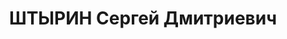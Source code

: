 ---
title: ШТЫРИН Сергей Дмитриевич
description: "1900 г.р., м.р.: г.Кушва Уральской обл., русский, образование: среднее\n\
  \ Зам. управляющего треста \"Запсибзолото\".\n прож.: г. Новосибирск\n арестован\
  \ 03.04.1937\n Обвинение: в участии в троцкистской террористич. организации, ст.\
  \ 58-7,8,11 УК РСФСР.\n Приговор: Военной коллегией Верх. суда СССР, 01.11.1937\
  \ — ВМН\n Расстрелян 01.11.1937\n Реабилитация: 26.07.1957"
---